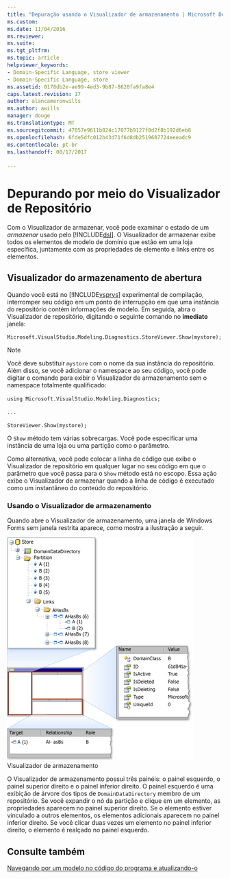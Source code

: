 ```yaml
---
title: "Depuração usando o Visualizador de armazenamento | Microsoft Docs"
ms.custom: 
ms.date: 11/04/2016
ms.reviewer: 
ms.suite: 
ms.tgt_pltfrm: 
ms.topic: article
helpviewer_keywords:
- Domain-Specific Language, store viewer
- Domain-Specific Language, store
ms.assetid: 0178db2e-ae99-4ed3-9b87-8620fa9fa8e4
caps.latest.revision: 17
author: alancameronwills
ms.author: awills
manager: douge
ms.translationtype: MT
ms.sourcegitcommit: 47057e9611b824c17077b9127f8d2f8b192d6eb8
ms.openlocfilehash: 6fde5dfc012b43d71f6d8db2519607724eeeadc9
ms.contentlocale: pt-br
ms.lasthandoff: 08/17/2017

---
```

# <a name="debugging-by-using-the-store-viewer"></a>Depurando por meio do Visualizador de Repositório
Com o Visualizador de armazenar, você pode examinar o estado de um *armazenar* usado pelo [!INCLUDE[dsl](../modeling/includes/dsl_md.md)]. O Visualizador de armazenar exibe todos os elementos de modelo de domínio que estão em uma loja específica, juntamente com as propriedades de elemento e links entre os elementos.  
  
## <a name="opening-store-viewer"></a>Visualizador do armazenamento de abertura  
 Quando você está no [!INCLUDE[vsprvs](../code-quality/includes/vsprvs_md.md)] experimental de compilação, interromper seu código em um ponto de interrupção em que uma instância do repositório contém informações de modelo. Em seguida, abra o Visualizador de repositório, digitando o seguinte comando no **imediato** janela:  
  
```  
Microsoft.VisualStudio.Modeling.Diagnostics.StoreViewer.Show(mystore);  
```  
  
> [!NOTE]
>  Você deve substituir `mystore` com o nome da sua instância do repositório. Além disso, se você adicionar o namespace ao seu código, você pode digitar o comando para exibir o Visualizador de armazenamento sem o namespace totalmente qualificado:  
>   
>  `using Microsoft.VisualStudio.Modeling.Diagnostics;`  
>   
>  `...`  
>   
>  `StoreViewer.Show(mystore);`  
  
 O `Show` método tem várias sobrecargas. Você pode especificar uma instância de uma loja ou uma partição como o parâmetro.  
  
 Como alternativa, você pode colocar a linha de código que exibe o Visualizador de repositório em qualquer lugar no seu código em que o parâmetro que você passa para o `Show` método está no escopo. Essa ação exibe o Visualizador de armazenar quando a linha de código é executado como um instantâneo do conteúdo do repositório.  
  
### <a name="using-store-viewer"></a>Usando o Visualizador de armazenamento  
 Quando abre o Visualizador de armazenamento, uma janela de Windows Forms sem janela restrita aparece, como mostra a ilustração a seguir.  
  
 ![](../modeling/media/storeviewer2.png "storeviewer2")  
Visualizador de armazenamento  
  
 O Visualizador de armazenamento possui três painéis: o painel esquerdo, o painel superior direito e o painel inferior direito. O painel esquerdo é uma exibição de árvore dos tipos de `DomainDataDirectory` membro de um repositório. Se você expandir o nó da partição e clique em um elemento, as propriedades aparecem no painel superior direito. Se o elemento estiver vinculado a outros elementos, os elementos adicionais aparecem no painel inferior direito. Se você clicar duas vezes um elemento no painel inferior direito, o elemento é realçado no painel esquerdo.  
  
## <a name="see-also"></a>Consulte também  
 [Navegando por um modelo no código do programa e atualizando-o](../modeling/navigating-and-updating-a-model-in-program-code.md)
